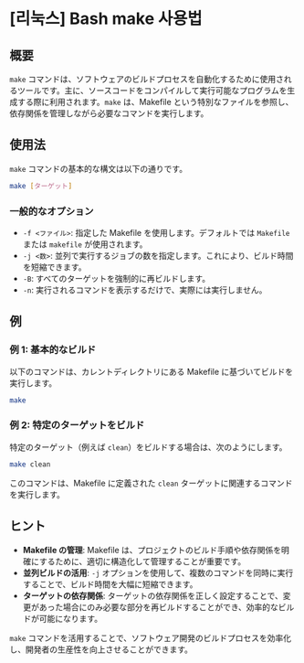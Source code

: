 # [리눅스] Bash make 사용법

## 概要
`make` コマンドは、ソフトウェアのビルドプロセスを自動化するために使用されるツールです。主に、ソースコードをコンパイルして実行可能なプログラムを生成する際に利用されます。`make` は、Makefile という特別なファイルを参照し、依存関係を管理しながら必要なコマンドを実行します。

## 使用法
`make` コマンドの基本的な構文は以下の通りです。

```bash
make [ターゲット]
```

### 一般的なオプション
- `-f <ファイル>`: 指定した Makefile を使用します。デフォルトでは `Makefile` または `makefile` が使用されます。
- `-j <数>`: 並列で実行するジョブの数を指定します。これにより、ビルド時間を短縮できます。
- `-B`: すべてのターゲットを強制的に再ビルドします。
- `-n`: 実行されるコマンドを表示するだけで、実際には実行しません。

## 例
### 例 1: 基本的なビルド
以下のコマンドは、カレントディレクトリにある Makefile に基づいてビルドを実行します。

```bash
make
```

### 例 2: 特定のターゲットをビルド
特定のターゲット（例えば `clean`）をビルドする場合は、次のようにします。

```bash
make clean
```

このコマンドは、Makefile に定義された `clean` ターゲットに関連するコマンドを実行します。

## ヒント
- **Makefile の管理**: Makefile は、プロジェクトのビルド手順や依存関係を明確にするために、適切に構造化して管理することが重要です。
- **並列ビルドの活用**: `-j` オプションを使用して、複数のコマンドを同時に実行することで、ビルド時間を大幅に短縮できます。
- **ターゲットの依存関係**: ターゲットの依存関係を正しく設定することで、変更があった場合にのみ必要な部分を再ビルドすることができ、効率的なビルドが可能になります。

`make` コマンドを活用することで、ソフトウェア開発のビルドプロセスを効率化し、開発者の生産性を向上させることができます。